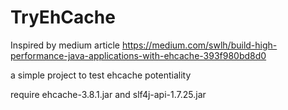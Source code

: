 # TryEhCache

Inspired by medium article
https://medium.com/swlh/build-high-performance-java-applications-with-ehcache-393f980bd8d0

a simple project to test ehcache potentiality

require ehcache-3.8.1.jar and slf4j-api-1.7.25.jar
